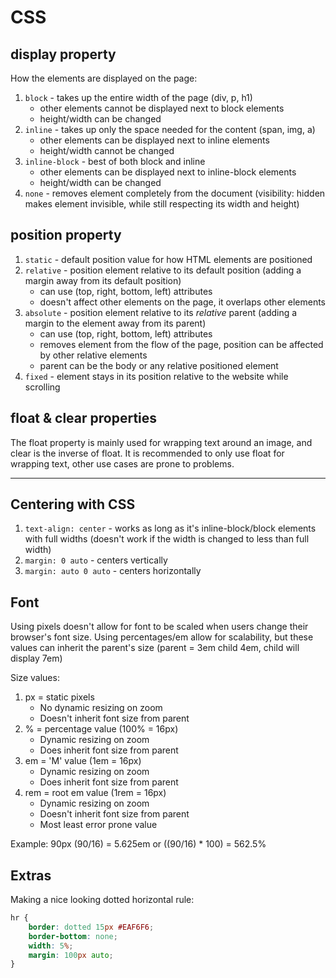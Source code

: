 # CSS

## display property

How the elements are displayed on the page:

1. `block` - takes up the entire width of the page (div, p, h1)
    * other elements cannot be displayed next to block elements
    * height/width can be changed
1. `inline` - takes up only the space needed for the content (span, img, a)
    * other elements can be displayed next to inline elements
    * height/width cannot be changed
1. `inline-block` - best of both block and inline
    * other elements can be displayed next to inline-block elements
    * height/width can be changed
1. `none` - removes element completely from the document (visibility: hidden makes element invisible, while still respecting its width and height)

## position property

1. `static` - default position value for how HTML elements are positioned
1. `relative` - position element relative to its default position (adding a margin away from its default position)
    * can use (top, right, bottom, left) attributes
    * doesn't affect other elements on the page, it overlaps other elements
1. `absolute` - position element relative to its _relative_ parent (adding a margin to the element away from its parent)
    * can use (top, right, bottom, left) attributes
    * removes element from the flow of the page, position can be affected by other relative elements
    * parent can be the body or any relative positioned element
1. `fixed` - element stays in its position relative to the website while scrolling

## float & clear properties

The float property is mainly used for wrapping text around an image, and clear is the inverse of float. It is recommended to only use float for wrapping text,
other use cases are prone to problems.

---

## Centering with CSS

1. `text-align: center` - works as long as it's inline-block/block elements with full widths (doesn't work if the width is changed to less than full width)
1. `margin: 0 auto` - centers vertically
1. `margin: auto 0 auto` - centers horizontally

## Font

Using pixels doesn't allow for font to be scaled when users change their browser's font size. Using percentages/em allow for scalability, but these values can inherit
the parent's size (parent = 3em child 4em, child will display 7em)

Size values:

1. px = static pixels
    * No dynamic resizing on zoom
    * Doesn't inherit font size from parent
1. % = percentage value (100% = 16px)
    * Dynamic resizing on zoom
    * Does inherit font size from parent
1. em = 'M' value (1em = 16px)
    * Dynamic resizing on zoom
    * Does inherit font size from parent
1. rem = root em value (1rem = 16px)
    * Dynamic resizing on zoom
    * Doesn't inherit font size from parent
    * Most least error prone value

Example: 90px (90/16) = 5.625em or  ((90/16) * 100) = 562.5%

## Extras

Making a nice looking dotted horizontal rule:

```css
hr {
    border: dotted 15px #EAF6F6;
    border-bottom: none;
    width: 5%;
    margin: 100px auto;
}
```
